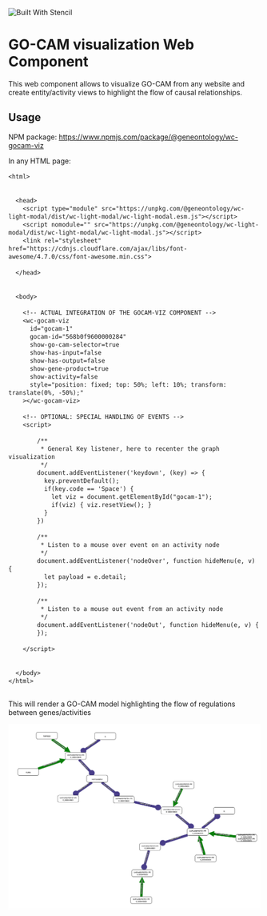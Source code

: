 ![Built With Stencil](https://img.shields.io/badge/-Built%20With%20Stencil-16161d.svg?logo=data%3Aimage%2Fsvg%2Bxml%3Bbase64%2CPD94bWwgdmVyc2lvbj0iMS4wIiBlbmNvZGluZz0idXRmLTgiPz4KPCEtLSBHZW5lcmF0b3I6IEFkb2JlIElsbHVzdHJhdG9yIDE5LjIuMSwgU1ZHIEV4cG9ydCBQbHVnLUluIC4gU1ZHIFZlcnNpb246IDYuMDAgQnVpbGQgMCkgIC0tPgo8c3ZnIHZlcnNpb249IjEuMSIgaWQ9IkxheWVyXzEiIHhtbG5zPSJodHRwOi8vd3d3LnczLm9yZy8yMDAwL3N2ZyIgeG1sbnM6eGxpbms9Imh0dHA6Ly93d3cudzMub3JnLzE5OTkveGxpbmsiIHg9IjBweCIgeT0iMHB4IgoJIHZpZXdCb3g9IjAgMCA1MTIgNTEyIiBzdHlsZT0iZW5hYmxlLWJhY2tncm91bmQ6bmV3IDAgMCA1MTIgNTEyOyIgeG1sOnNwYWNlPSJwcmVzZXJ2ZSI%2BCjxzdHlsZSB0eXBlPSJ0ZXh0L2NzcyI%2BCgkuc3Qwe2ZpbGw6I0ZGRkZGRjt9Cjwvc3R5bGU%2BCjxwYXRoIGNsYXNzPSJzdDAiIGQ9Ik00MjQuNywzNzMuOWMwLDM3LjYtNTUuMSw2OC42LTkyLjcsNjguNkgxODAuNGMtMzcuOSwwLTkyLjctMzAuNy05Mi43LTY4LjZ2LTMuNmgzMzYuOVYzNzMuOXoiLz4KPHBhdGggY2xhc3M9InN0MCIgZD0iTTQyNC43LDI5Mi4xSDE4MC40Yy0zNy42LDAtOTIuNy0zMS05Mi43LTY4LjZ2LTMuNkgzMzJjMzcuNiwwLDkyLjcsMzEsOTIuNyw2OC42VjI5Mi4xeiIvPgo8cGF0aCBjbGFzcz0ic3QwIiBkPSJNNDI0LjcsMTQxLjdIODcuN3YtMy42YzAtMzcuNiw1NC44LTY4LjYsOTIuNy02OC42SDMzMmMzNy45LDAsOTIuNywzMC43LDkyLjcsNjguNlYxNDEuN3oiLz4KPC9zdmc%2BCg%3D%3D&colorA=16161d&style=flat-square)

# GO-CAM visualization Web Component

This web component allows to visualize GO-CAM from any website and create entity/activity views to highlight the flow of causal relationships.

## Usage

NPM package: https://www.npmjs.com/package/@geneontology/wc-gocam-viz

In any HTML page:
````
<html>


  <head>
    <script type="module" src="https://unpkg.com/@geneontology/wc-light-modal/dist/wc-light-modal/wc-light-modal.esm.js"></script>
    <script nomodule="" src="https://unpkg.com/@geneontology/wc-light-modal/dist/wc-light-modal/wc-light-modal.js"></script>      
    <link rel="stylesheet" href="https://cdnjs.cloudflare.com/ajax/libs/font-awesome/4.7.0/css/font-awesome.min.css">

  </head>
  

  <body>

    <!-- ACTUAL INTEGRATION OF THE GOCAM-VIZ COMPONENT -->
    <wc-gocam-viz 
      id="gocam-1"
      gocam-id="568b0f9600000284"
      show-go-cam-selector=true
      show-has-input=false
      show-has-output=false
      show-gene-product=true
      show-activity=false
      style="position: fixed; top: 50%; left: 10%; transform: translate(0%, -50%);"
    ></wc-gocam-viz>

    <!-- OPTIONAL: SPECIAL HANDLING OF EVENTS -->
    <script>

        /**
         * General Key listener, here to recenter the graph visualization
         */
        document.addEventListener('keydown', (key) => {
          key.preventDefault();
          if(key.code == 'Space') {
            let viz = document.getElementById("gocam-1");
            if(viz) { viz.resetView(); }
          }
        })

        /**
         * Listen to a mouse over event on an activity node
         */
        document.addEventListener('nodeOver', function hideMenu(e, v) {
          let payload = e.detail;
        });

        /**
         * Listen to a mouse out event from an activity node
         */
        document.addEventListener('nodeOut', function hideMenu(e, v) {
        });
        
    </script>


  </body>
</html>


````

This will render a GO-CAM model highlighting the flow of regulations between genes/activities

![GO-CAM example](Example.png)